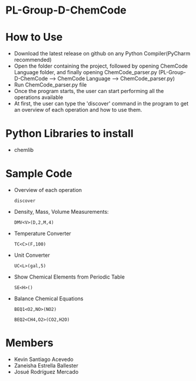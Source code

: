 # PL-Group-D-ChemCode

# How to Use
* Download the latest release on github on any Python Compiler(PyCharm recommended)
* Open the folder containing the project, followed by opening ChemCode Language folder, and finally opening ChemCode_parser.py
    (PL-Group-D-ChemCode --> ChemCode Language --> ChemCode_parser.py)
* Run ChemCode_parser.py file
* Once the program starts, the user can start performing all the operations available 
* At first, the user can type the 'discover' command in the program to get an overview of each operation and how to use them.

# Python Libraries to install
  * chemlib

# Sample Code
* Overview of each operation
   ````
   discover
   ````
* Density, Mass, Volume Measurements:
   ````
   DMV<V>(D,2,M,4) 
   ```` 
* Temperature Converter
  ````
  TC<C>(F,100)
  ````
* Unit Converter
  ````
  UC<L>(gal,5)
  ````
* Show Chemical Elements from Periodic Table
  ````
  SE<H>()
  ````
* Balance Chemical Equations
  ````
  BEQ1<O2,NO>(NO2)
  ````
  ````
  BEQ2<CH4,O2>(CO2,H2O)
  ````

# Members 
* Kevin Santiago Acevedo
* Zaneisha Estrella Ballester
* Josué Rodríguez Mercado
  
